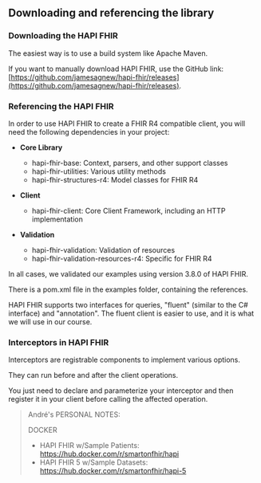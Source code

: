## Downloading and referencing the library

### Downloading the HAPI FHIR

The easiest way is to use a build system like Apache Maven.

If you want to manually download HAPI FHIR, use the GitHub link: [https://github.com/jamesagnew/hapi-fhir/releases](https://github.com/jamesagnew/hapi-fhir/releases).

### Referencing the HAPI FHIR

In order to use HAPI FHIR to create a FHIR R4 compatible client, you will need the following dependencies in your project:

- **Core Library**
  - hapi-fhir-base: Context, parsers, and other support classes
  - hapi-fhir-utilities: Various utility methods
  - hapi-fhir-structures-r4: Model classes for FHIR R4

- **Client**
  - hapi-fhir-client: Core Client Framework, including an HTTP implementation

- **Validation**
  - hapi-fhir-validation: Validation of resources
  - hapi-fhir-validation-resources-r4: Specific for FHIR R4

In all cases, we validated our examples using version 3.8.0 of HAPI FHIR.

There is a pom.xml file in the examples folder, containing the references.

HAPI FHIR supports two interfaces for queries, "fluent" (similar to the C# interface) and "annotation". The fluent client is easier to use, and it is what we will use in our course.

### Interceptors in HAPI FHIR

Interceptors are registrable components to implement various options.

They can run before and after the client operations.

You just need to declare and parameterize your interceptor and then register it in your client before calling the affected operation.


> André's PERSONAL NOTES:
>
> DOCKER
>  * HAPI FHIR w/Sample Patients: https://hub.docker.com/r/smartonfhir/hapi 
>  * HAPI FHIR 5 w/Sample Datasets: https://hub.docker.com/r/smartonfhir/hapi-5